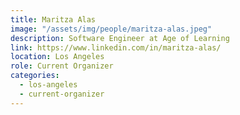 ```yaml
---
title: Maritza Alas
image: "/assets/img/people/maritza-alas.jpeg"
description: Software Engineer at Age of Learning
link: https://www.linkedin.com/in/maritza-alas/
location: Los Angeles
role: Current Organizer
categories:
  - los-angeles
  - current-organizer
---
```

